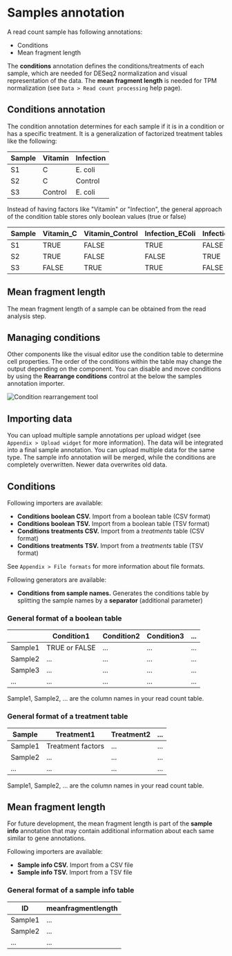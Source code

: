 # Samples annotation

A read count sample has following annotations:

* Conditions
* Mean fragment length

The **conditions** annotation defines the conditions/treatments of each sample,
which are needed for DESeq2 normalization and visual representation of the data.
The **mean fragment length** is needed for TPM normalization (see `Data > Read count processing` help page).

## Conditions annotation

The condition annotation determines for each sample if it is in a condition or has a specific treatment.
It is a generalization of factorized treatment tables like the following:

| Sample | Vitamin | Infection |
|--------|---------|-----------|
| S1     | C       | E. coli   |
| S2     | C       | Control   |
| S3     | Control | E. coli   |

Instead of having factors like "Vitamin" or "Infection", the general approach of the condition table
stores only boolean values (true or false)

| Sample | Vitamin_C | Vitamin_Control | Infection_EColi | Infection_Control |
|--------|-----------|-----------------|-----------------|-------------------|
| S1     | TRUE      | FALSE           | TRUE            | FALSE             |
| S2     | TRUE      | FALSE           | FALSE           | TRUE              |
| S3     | FALSE     | TRUE            | TRUE            | FALSE             |

## Mean fragment length

The mean fragment length of a sample can be obtained from the read analysis step.

## Managing conditions

Other components like the visual editor use the condition table to determine cell properties.
The order of the conditions within the table may change the output depending on the component.
You can disable and move conditions by using the **Rearrange conditions** control at
the below the samples annotation importer.

![Condition rearrangement tool](helppages/samplesAnnotationConditionEditor.png)

## Importing data

You can upload multiple sample annotations per upload widget (see `Appendix > Upload widget` for more information).
The data will be integrated into a final sample annotation. You can upload multiple data for the same type.
The sample info annotation will be merged, while the conditions are completely overwritten. Newer data overwrites
old data.

## Conditions

Following importers are available:

* **Conditions boolean CSV.** Import from a boolean table (CSV format)
* **Conditions boolean TSV.** Import from a boolean table (TSV format)
* **Conditions treatments CSV.** Import from a *treatments* table (CSV format)
* **Conditions treatments TSV.** Import from a *treatments* table (TSV format)

See `Appendix > File formats` for more information about file formats.

Following generators are available:

* **Conditions from sample names.** Generates the conditions table by splitting the sample names by a **separator** (additional parameter)

### General format of a boolean table

|       | Condition1    | Condition2 | Condition3 | ... |
|-------|---------------|------------|------------|-----|
| Sample1 | TRUE or FALSE | ...        | ...        | ... |
| Sample2 | ...           | ...        | ...        | ... |
| Sample3 | ...           | ...        | ...        | ... |
| ...   | ...           | ...        | ...        | ... |

Sample1, Sample2, ... are the column names in your read count table.

### General format of a treatment table

| Sample  | Treatment1        | Treatment2 | ... |
|---------|-------------------|------------|-----|
| Sample1 | Treatment factors | ...        | ... |
| Sample2 | ...               | ...        | ... |
| ...     | ...               | ...        | ... |

Sample1, Sample2, ... are the column names in your read count table.

## Mean fragment length

For future development, the mean fragment length is part of the **sample info**
annotation that may contain additional information about each same similar to
gene annotations.

Following importers are available:

* **Sample info CSV.** Import from a CSV file
* **Sample info TSV.** Import from a TSV file

### General format of a sample info table

| ID      | meanfragmentlength |
|---------|--------------------|
| Sample1 | ...                |
| Sample2 | ...                |
| ...     | ...                |
